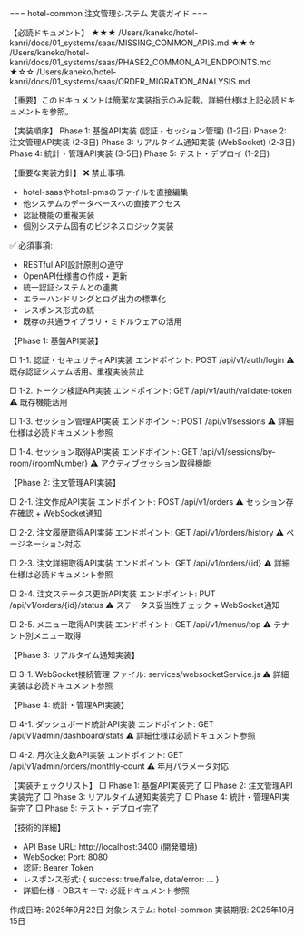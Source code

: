 === hotel-common 注文管理システム 実装ガイド ===

【必読ドキュメント】
★★★ /Users/kaneko/hotel-kanri/docs/01_systems/saas/MISSING_COMMON_APIS.md
★★☆ /Users/kaneko/hotel-kanri/docs/01_systems/saas/PHASE2_COMMON_API_ENDPOINTS.md
★☆☆ /Users/kaneko/hotel-kanri/docs/01_systems/saas/ORDER_MIGRATION_ANALYSIS.md

【重要】このドキュメントは簡潔な実装指示のみ記載。詳細仕様は上記必読ドキュメントを参照。

【実装順序】
Phase 1: 基盤API実装 (認証・セッション管理) (1-2日)
Phase 2: 注文管理API実装 (2-3日)
Phase 3: リアルタイム通知実装 (WebSocket) (2-3日)
Phase 4: 統計・管理API実装 (3-5日)
Phase 5: テスト・デプロイ (1-2日)

【重要な実装方針】
❌ 禁止事項:
- hotel-saasやhotel-pmsのファイルを直接編集
- 他システムのデータベースへの直接アクセス
- 認証機能の重複実装
- 個別システム固有のビジネスロジック実装

✅ 必須事項:
- RESTful API設計原則の遵守
- OpenAPI仕様書の作成・更新
- 統一認証システムとの連携
- エラーハンドリングとログ出力の標準化
- レスポンス形式の統一
- 既存の共通ライブラリ・ミドルウェアの活用

【Phase 1: 基盤API実装】

□ 1-1. 認証・セキュリティAPI実装
   エンドポイント: POST /api/v1/auth/login
   ⚠️ 既存認証システム活用、重複実装禁止

□ 1-2. トークン検証API実装
   エンドポイント: GET /api/v1/auth/validate-token
   ⚠️ 既存機能活用

□ 1-3. セッション管理API実装
   エンドポイント: POST /api/v1/sessions
   ⚠️ 詳細仕様は必読ドキュメント参照

□ 1-4. セッション取得API実装
   エンドポイント: GET /api/v1/sessions/by-room/{roomNumber}
   ⚠️ アクティブセッション取得機能

【Phase 2: 注文管理API実装】

□ 2-1. 注文作成API実装
   エンドポイント: POST /api/v1/orders
   ⚠️ セッション存在確認 + WebSocket通知

□ 2-2. 注文履歴取得API実装
   エンドポイント: GET /api/v1/orders/history
   ⚠️ ページネーション対応

□ 2-3. 注文詳細取得API実装
   エンドポイント: GET /api/v1/orders/{id}
   ⚠️ 詳細仕様は必読ドキュメント参照

□ 2-4. 注文ステータス更新API実装
   エンドポイント: PUT /api/v1/orders/{id}/status
   ⚠️ ステータス妥当性チェック + WebSocket通知

□ 2-5. メニュー取得API実装
   エンドポイント: GET /api/v1/menus/top
   ⚠️ テナント別メニュー取得

【Phase 3: リアルタイム通知実装】

□ 3-1. WebSocket接続管理
   ファイル: services/websocketService.js
   ⚠️ 詳細実装は必読ドキュメント参照

【Phase 4: 統計・管理API実装】

□ 4-1. ダッシュボード統計API実装
   エンドポイント: GET /api/v1/admin/dashboard/stats
   ⚠️ 詳細仕様は必読ドキュメント参照

□ 4-2. 月次注文数API実装
   エンドポイント: GET /api/v1/admin/orders/monthly-count
   ⚠️ 年月パラメータ対応

【実装チェックリスト】
□ Phase 1: 基盤API実装完了
□ Phase 2: 注文管理API実装完了
□ Phase 3: リアルタイム通知実装完了
□ Phase 4: 統計・管理API実装完了
□ Phase 5: テスト・デプロイ完了

【技術的詳細】
- API Base URL: http://localhost:3400 (開発環境)
- WebSocket Port: 8080
- 認証: Bearer Token
- レスポンス形式: { success: true/false, data/error: ... }
- 詳細仕様・DBスキーマ: 必読ドキュメント参照

作成日時: 2025年9月22日
対象システム: hotel-common
実装期限: 2025年10月15日
